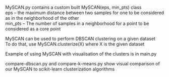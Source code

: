 MySCAN.py contains a custom built MySCAN(eps, min_pts) class  
eps – the maximum distance between two samples for one to be considered as in the neighborhood of the other  
min_pts – The number of samples in a neighborhood for a point to be considered as a core point

MySCAN can be used to perform DBSCAN clustering on a given dataset  
To do that, use MySCAN.clusterize(X) where X is the given dataset

Example of using MySCAN with visualisation of the clusters is in main.py

compare-dbscan.py and compare-k-means.py show visual comparison of our MySCAN to scikit-learn clusterization algorithms

